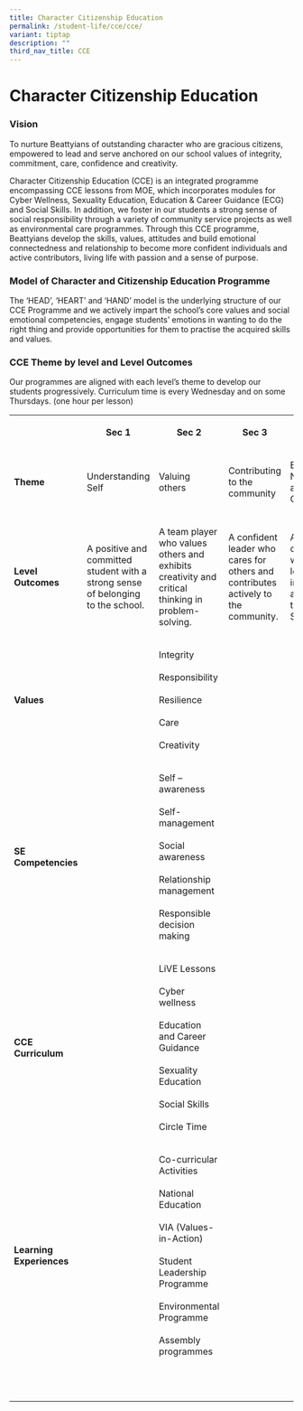 ```yaml
---
title: Character Citizenship Education
permalink: /student-life/cce/cce/
variant: tiptap
description: ""
third_nav_title: CCE
---
```

<h1><strong>Character Citizenship Education</strong></h1>
<h3><strong>Vision</strong></h3>
<p>To nurture Beattyians of outstanding character who are gracious citizens,
empowered to lead and serve anchored on our school values of integrity,
commitment, care, confidence and creativity.&nbsp;</p>
<p>Character Citizenship Education (CCE) is an integrated programme encompassing
CCE lessons from MOE, which incorporates modules for Cyber Wellness, Sexuality
Education, Education &amp; Career Guidance (ECG) and Social Skills. In
addition, we foster in our students a strong sense of social responsibility
through a variety of community service projects as well as environmental
care programmes. Through this CCE programme, Beattyians develop the skills,
values, attitudes and build emotional connectedness and relationship to
become more confident individuals and active contributors, living life
with passion and a sense of purpose.</p>
<h3><strong>Model of Character and Citizenship Education Programme</strong></h3>
<p>The ‘HEAD’, ‘HEART’ and ‘HAND’ model is the underlying structure of our
CCE Programme and we actively impart the school’s core values and social
emotional competencies, engage students’ emotions in wanting to do the
right thing and provide opportunities for them to practise the acquired
skills and values.</p>
<h3><strong>CCE Theme by level and Level Outcomes</strong></h3>
<p>Our programmes are aligned with each level’s theme to develop our students
progressively.&nbsp;Curriculum time is every Wednesday and on some Thursdays.
(one hour per lesson)</p>
<table style="minWidth: 125px">
<colgroup>
<col>
<col>
<col>
<col>
<col>
</colgroup>
<tbody>
<tr>
<th rowspan="1" colspan="1">
<p>&nbsp;</p>
</th>
<th rowspan="1" colspan="1">
<p>Sec 1</p>
</th>
<th rowspan="1" colspan="1">
<p>Sec 2</p>
</th>
<th rowspan="1" colspan="1">
<p>Sec 3</p>
</th>
<th rowspan="1" colspan="1">
<p>Sec 4/5</p>
</th>
</tr>
<tr>
<td rowspan="1" colspan="1">
<p><strong>Theme</strong>
</p>
</td>
<td rowspan="1" colspan="1">
<p>Understanding Self</p>
</td>
<td rowspan="1" colspan="1">
<p>Valuing others</p>
</td>
<td rowspan="1" colspan="1">
<p>Contributing to the community</p>
</td>
<td rowspan="1" colspan="1">
<p>Embracing National and Global Challenges</p>
</td>
</tr>
<tr>
<td rowspan="1" colspan="1">
<p><strong>Level Outcomes</strong>
</p>
</td>
<td rowspan="1" colspan="1">
<p>A positive and committed student with a strong sense of belonging to the
school.</p>
</td>
<td rowspan="1" colspan="1">
<p>A team player who values others and exhibits creativity and critical thinking
in problem-solving.</p>
</td>
<td rowspan="1" colspan="1">
<p>A confident leader who cares for others and contributes actively to the
community.</p>
</td>
<td rowspan="1" colspan="1">
<p>A global citizen who is a leader with integrity and rooted to Singapore.</p>
</td>
</tr>
<tr>
<td rowspan="1" colspan="1">
<p><strong>Values</strong>
</p>
</td>
<td rowspan="1" colspan="1">
<p>&nbsp;</p>
</td>
<td rowspan="1" colspan="1">
<p>Integrity
<br>
<br>Responsibility
<br>
<br>Resilience
<br>
<br>Care
<br>
<br>Creativity</p>
</td>
<td rowspan="1" colspan="1">
<p>&nbsp;</p>
</td>
<td rowspan="1" colspan="1">
<p>&nbsp;</p>
</td>
</tr>
<tr>
<td rowspan="1" colspan="1">
<p><strong>SE Competencies</strong>
</p>
</td>
<td rowspan="1" colspan="1">
<p>&nbsp;</p>
</td>
<td rowspan="1" colspan="1">
<p>Self –awareness
<br>
<br>Self-management
<br>
<br>Social awareness
<br>
<br>Relationship management
<br>
<br>Responsible decision making</p>
</td>
<td rowspan="1" colspan="1">
<p>&nbsp;</p>
</td>
<td rowspan="1" colspan="1">
<p>&nbsp;</p>
</td>
</tr>
<tr>
<td rowspan="1" colspan="1">
<p><strong>CCE Curriculum</strong>
</p>
</td>
<td rowspan="1" colspan="1">
<p>&nbsp;</p>
</td>
<td rowspan="1" colspan="1">
<p>LiVE Lessons
<br>
<br>Cyber wellness
<br>
<br>Education and Career Guidance
<br>
<br>Sexuality Education
<br>
<br>Social Skills
<br>
<br>Circle Time</p>
</td>
<td rowspan="1" colspan="1">
<p>&nbsp;</p>
</td>
<td rowspan="1" colspan="1">
<p>&nbsp;</p>
</td>
</tr>
<tr>
<td rowspan="1" colspan="1">
<p><strong>Learning Experiences</strong>
</p>
</td>
<td rowspan="1" colspan="1">
<p>&nbsp;</p>
</td>
<td rowspan="1" colspan="1">
<p>Co-curricular Activities
<br>
<br>National Education
<br>
<br>VIA (Values-in-Action)
<br>
<br>Student Leadership Programme
<br>
<br>Environmental Programme
<br>
<br>Assembly programmes</p>
</td>
<td rowspan="1" colspan="1">
<p>&nbsp;</p>
</td>
<td rowspan="1" colspan="1">
<p>&nbsp;</p>
</td>
</tr>
<tr>
<td rowspan="1" colspan="1">
<p>&nbsp;</p>
</td>
<td rowspan="1" colspan="1">
<p>&nbsp;</p>
</td>
<td rowspan="1" colspan="1">
<p>&nbsp;</p>
</td>
<td rowspan="1" colspan="1">
<p>&nbsp;</p>
</td>
<td rowspan="1" colspan="1">
<p>&nbsp;</p>
</td>
</tr>
</tbody>
</table>
<p></p>